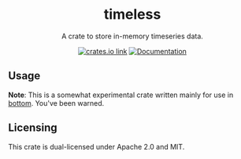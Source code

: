 <div align="center">
  <h1>timeless</h1>

  <p>
    A crate to store in-memory timeseries data.
  </p>

[<img src="https://img.shields.io/crates/v/timeless.svg?style=flat-square" alt="crates.io link">](https://crates.io/crates/timeless)
[<img src="https://img.shields.io/badge/docs-stable-66c2a5?style=flat-square&labelColor=555555&logoColor=white" alt="Documentation">](https://docs.rs/timeless)

</div>

## Usage

**Note**: This is a somewhat experimental crate written mainly for use in
[bottom](https://github.com/ClementTsang/bottom). You've been warned.

## Licensing

This crate is dual-licensed under Apache 2.0 and MIT.
